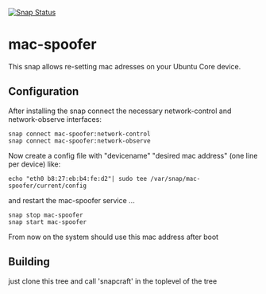 [![Snap Status](https://build.snapcraft.io/badge/ogra1/mac-spoofer-snap.svg)](https://build.snapcraft.io/user/ogra1/mac-spoofer-snap)

# mac-spoofer

This snap allows re-setting mac adresses on your Ubuntu Core device.

## Configuration

After installing the snap connect the necessary network-control and network-observe interfaces:

    snap connect mac-spoofer:network-control
    snap connect mac-spoofer:network-observe

Now create a config file with "devicename" "desired mac address" (one line per device) like:

    echo "eth0 b8:27:eb:b4:fe:d2"| sudo tee /var/snap/mac-spoofer/current/config

and restart the mac-spoofer service ...

    snap stop mac-spoofer
    snap start mac-spoofer

From now on the system should use this mac address after boot

## Building

just clone this tree and call 'snapcraft' in the toplevel of the tree
